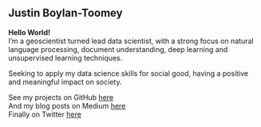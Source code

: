 ## Justin Boylan-Toomey

**Hello World!**  
I’m a geoscientist turned lead data scientist, with a strong focus on natural language processing, document understanding, deep learning and unsupervised learning techniques. 

Seeking to apply my data science skills for social good, having a positive and meaningful impact on society.  

See my projects on GitHub [here](https://github.com/justinbt1)  
And my blog posts on Medium [here](https://medium.com/@justinboylantoomey)  
Finally on Twitter [here](https://twitter.com/jit_compile)
